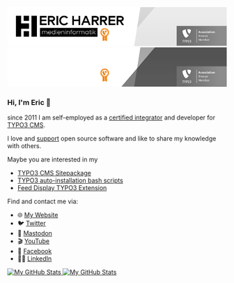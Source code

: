 <a href="https://github.com/ErHaWeb#gh-light-mode-only">
    <img src="./banner-light.png#gh-light-mode-only" alt="Eric Harrer"/>
</a>
<a href="https://github.com/ErHaWeb#gh-dark-mode-only">
    <img src="./banner-dark.png#gh-dark-mode-only" alt="Eric Harrer"/>
</a>

### Hi, I'm Eric 👋

since 2011 I am self-employed as a [certified integrator](https://typo3.com/services/certifications/certified-integrator-listing "TYPO3 CMS Certified Integrator (TCCI)") and developer for [TYPO3 CMS](https://github.com/TYPO3/typo3 "TYPO3 CMS – Open Source Content Management").

I love and [support](https://github.com/ErHaWeb?tab=sponsoring "Regular GitHub sponsorship") open source software and like to share my knowledge with others.

Maybe you are interested in my
- [TYPO3 CMS Sitepackage](https://github.com/ErHaWeb/sitepackage "It stays close to the recommended standard")
- [TYPO3 auto-installation bash scripts](https://gist.github.com/ErHaWeb/961dc1029ce05cee49825f4600219573)
- [Feed Display TYPO3 Extension](https://github.com/ErHaWeb/feed_display)

Find and contact me via:
- 🌐 [My Website](https://www.eric-harrer.de/ "Get some information about me, my customers and references")
- 🐦 [Twitter](https://twitter.com/ErHaWeb "I mainly use it to interact with the TYPO3 community")
- 🦣 <a rel="me" href="https://phpc.social/@ErHaWeb" title="Find me in the Fediverse">Mastodon</a>
- 🎬 [YouTube](https://www.youtube.com/@ErHaWeb "Interesting topics from my daily work, which I examine in more detail in this channel")
- 👤 [Facebook](https://www.facebook.com/ErHaWeb "Meet me there in the german and english TYPO3 groups")
- 👨‍💼 [LinkedIn](https://www.linkedin.com/in/ErHaWeb "This is about business talks")

<a href="https://github.com/ErHaWeb#gh-light-mode-only">
  <img src="https://github-readme-stats.vercel.app/api?username=ErHaWeb&show_icons=true&theme=default&hide_border=1#gh-light-mode-only" alt="My GitHub Stats" />
</a>

<a href="https://github.com/ErHaWeb#gh-dark-mode-only">
  <img src="https://github-readme-stats.vercel.app/api?username=ErHaWeb&show_icons=true&theme=github_dark&hide_border=1#gh-dark-mode-only" alt="My GitHub Stats" />
</a>

<!--
**ErHaWeb/ErHaWeb** is a ✨ _special_ ✨ repository because its `README.md` (this file) appears on your GitHub profile.

Here are some ideas to get you started:

- 🔭 I’m currently working on ...
- 🌱 I’m currently learning ...
- 👯 I’m looking to collaborate on ...
- 🤔 I’m looking for help with ...
- 💬 Ask me about ...
- 📫 How to reach me: ...
- 😄 Pronouns: ...
- ⚡ Fun fact: ...
-->
